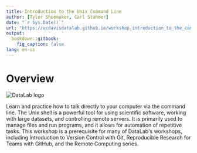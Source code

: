 ```yaml
---
title: Introduction to the Unix Command Line
author: [Tyler Shoemaker, Carl Stahmer]
date: "`r Sys.Date()`"
url: "https://ucdavisdatalab.github.io/workshop_introduction_to_the_command_line/"
output:
  bookdown::gitbook:
    fig_caption: false
lang: en-us
---
```


# Overview

![DataLab logo](/images/command-line/datalab-logo-full-color-rgb.png)

Learn and practice how to talk directly to your computer via the command line.
The Unix shell is a powerful tool for using scientific software, working with
large datasets, and controlling remote servers. It is primarily used to manage
files and run programs, and it allows for automation of repetitive tasks. This
workshop is a prerequisite for many of DataLab's workshops, including
Introduction to Version Control with Git, Reproducible Research for Teams with
GitHub, and the Remote Computing series.
